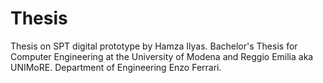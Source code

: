 # Thesis
Thesis on SPT digital prototype by Hamza Ilyas.
Bachelor's Thesis for Computer Engineering at the University of Modena and Reggio Emilia aka UNIMoRE.
Department of Engineering Enzo Ferrari.
